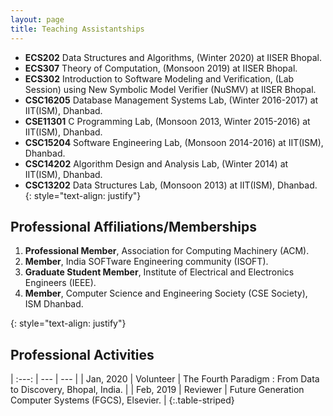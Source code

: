 ```yaml
---
layout: page
title: Teaching Assistantships
---
```

- **ECS202** Data Structures and Algorithms, (Winter 2020) at IISER Bhopal.<br>
- **ECS307** Theory of Computation, (Monsoon 2019) at IISER Bhopal.<br>
- **ECS302** Introduction to Software Modeling and Verification, (Lab Session) using New Symbolic Model Verifier (NuSMV) at IISER Bhopal.<br>
- **CSC16205** Database Management Systems Lab, (Winter 2016-2017) at IIT(ISM), Dhanbad.<br>
- **CSE11301** C Programming Lab, (Monsoon 2013, Winter 2015-2016) at IIT(ISM), Dhanbad.<br>
- **CSC15204** Software Engineering Lab, (Monsoon 2014-2016) at IIT(ISM), Dhanbad.<br>
- **CSC14202** Algorithm Design and Analysis Lab, (Winter 2014) at IIT(ISM), Dhanbad.<br>
- **CSC13202** Data Structures Lab, (Monsoon 2013) at IIT(ISM), Dhanbad.
{: style="text-align: justify"}

## Professional Affiliations/Memberships
<ol>
<li><strong>Professional Member</strong>, Association for Computing Machinery (ACM). </li>
<li><strong>Member</strong>, India SOFTware Engineering community (ISOFT). </li>
<li><strong>Graduate Student Member</strong>, Institute of Electrical and Electronics Engineers (IEEE). </li>
<li><strong>Member</strong>, Computer Science and Engineering Society (CSE Society), ISM Dhanbad. </li>
</ol>
{: style="text-align: justify"}


## Professional Activities

| :---: | ---  | ---  | 
| Jan, 2020  | Volunteer | The Fourth Paradigm : From Data to Discovery, Bhopal, India. | 
| Feb, 2019  | Reviewer  | Future Generation Computer Systems (FGCS), Elsevier.         | 
{:.table-striped}






